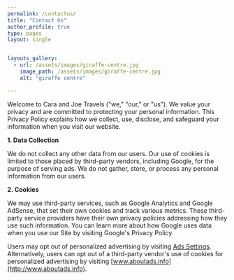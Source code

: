 ```yaml
---
permalink: /contactus/
title: "Contact Us"
author_profile: true
type: pages
layout: single


layouts_gallery:
  - url: /assets/images/giraffe-centre.jpg
    image_path: /assets/images/giraffe-centre.jpg
    alt: "giraffe centre"

---
```


Welcome to Cara and Joe Travels ("we," "our," or "us"). We value your privacy and are committed to protecting your personal information. This Privacy Policy explains how we collect, use, disclose, and safeguard your information when you visit our website.

**1. Data Collection**

We do not collect any other data from our users. Our use of cookies is limited to those placed by third-party vendors, including Google, for the purpose of serving ads. We do not gather, store, or process any personal information from our users.

**2. Cookies**

We may use third-party services, such as Google Analytics and Google AdSense, that set their own cookies and track various metrics. These third-party service providers have their own privacy policies addressing how they use such information. You can learn more about how Google uses data when you use our Site by visiting Google's Privacy Policy.

Users may opt out of personalized advertising by visiting [Ads Settings](https://www.google.com/settings/ads). Alternatively, users can opt out of a third-party vendor's use of cookies for personalized advertising by visiting [www.aboutads.info](http://www.aboutads.info).

